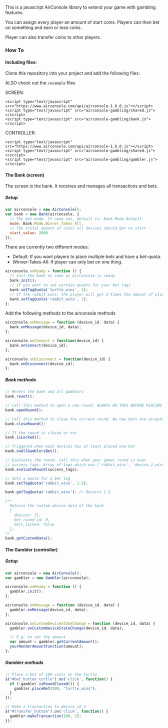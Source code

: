 This is a javascript AirConsole library to extend your game with gambling features.

You can assign every player an amount of start coins. Players can then bet on something
and earn or lose coins.

Player can also transfer coins to other players.

### How To

#### Including files:

Clone this repository into your project and add the following files:

ALSO check out the `/example` files

SCREEN:

```
<script type="text/javascript" src="https://www.airconsole.com/api/airconsole-1.6.0.js"></script>
<script type="text/javascript" src="airconsole-gambling/shared.js"></script>
<script type="text/javascript" src="airconsole-gambling/bank.js"></script>
```

CONTROLLER:

```
<script type="text/javascript" src="https://www.airconsole.com/api/airconsole-1.6.0.js"></script>
<script type="text/javascript" src="airconsole-gambling/shared.js"></script>
<script type="text/javascript" src="airconsole-gambling/gambler.js"></script>
```

#### The Bank (screen)

The screen is the bank. It receives and manages all transactions and bets.

##### Setup

```javascript
var airconsole = new AirConsole();
var bank = new Bank(airconsole, {
  // The bet-mode. If none set, default is: Bank.Mode.Default
  mode: Bank.Mode.Winner_Takes_All,
  // The inital amount of coins all devices should get on start
  start_value: 2000
});
```

There are currently two different modes:
  * Default: If you want players to place multiple bets and have a bet-quota.
  * Winner-Takes-All: If player can only bet on one thing.

```javascript
airconsole.onReady = function () {
  // Init the bank as soon as AirConsole is ready
  bank.init();
  // If you want to set certain quoats for your bet tags
  bank.setTagQuota('turtle_wins', 1);
  // If the rabbit wins, the player will get 2-times the amount of placed coins back
  bank.setTagQuota('rabbit_wins', 2);
};
```

Add the following methods to the airconsole methods

```javascript
airconsole.onMessage = function (device_id, data) {
  bank.onMessage(device_id, data);
};

airconsole.onConnect = function(device_id) {
  bank.onConnect(device_id);
};

airconsole.onDisconnect = function(device_id) {
  bank.onDisconnect(device_id);
};
```


##### Bank methods

```javascript
// Resets the bank and all gamblers
bank.reset();

// Call this method to open a new round. ALWAYS DO THIS BEFORE PLACING NEW BETS!
bank.openRound();

// Call this method to close the current round. No new bets are accepted
bank.closeRound();

// If the round is closed or not
bank.isLocked();

// Triggered when each devices has at least placed one bet
bank.onAllGamblersBet();

// Evaluates the round. Call this when your games round is over.
// success_tags: Array of tags which won ['rabbit_wins', 'device_2_wins']
bank.evaluateRound(success_tags);

// Sets a quota for a bet tag
bank.setTagQuota('rabbit_wins', 1.5);

bank.getTagQuota('rabbit_wins'); // Returns 1.5

/**
  Returns the custom device data of the bank
  {
    devices: {},
    bet_round_id: 0,
    bets_locked: false
  };
*/
bank.getCustomData();
```


#### The Gambler (controller)

##### Setup

```javascript
var airconsole = new AirConsole();
var gambler = new Gambler(airconsole);

airconsole.onReady = function () {
  gambler.init();
};

airconsole.onMessage = function (device_id, data) {
  gambler.onMessage(device_id, data);
};

airconsole.onCustomDeviceStateChange = function (device_id, data) {
  gambler.onCustomDeviceStateChange(device_id, data);

  // E.g. to set the amount
  var amount = gambler.getCurrentAmount();
  yourRenderAmountFunction(amount);
};
```

##### Gambler methods

```javascript
// Place a bet of 100 coins on the turtle
$("#bet_button_turtle").on('click', function() {
  if (!gambler.isRoundClosed()) {
    gambler.placeBet(100, "turtle_wins");
  }
});

// Make a transaction to device_id 2
$("#transfer_button").on('click', function() {
  gambler.makeTransaction(100, 2);
});
```
